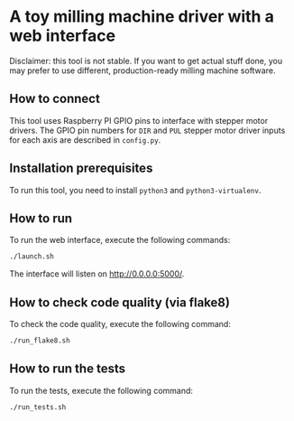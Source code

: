 # A toy milling machine driver with a web interface
Disclaimer: this tool is not stable. If you want to get actual stuff done,
you may prefer to use different, production-ready milling machine software.

## How to connect
This tool uses Raspberry PI GPIO pins to interface with stepper motor drivers.
The GPIO pin numbers for `DIR` and `PUL` stepper motor driver inputs for each
axis are described in `config.py`.

## Installation prerequisites
To run this tool, you need to install `python3` and `python3-virtualenv`.

## How to run
To run the web interface, execute the following commands:

```bash
./launch.sh
```

The interface will listen on http://0.0.0.0:5000/.

## How to check code quality (via flake8)
To check the code quality, execute the following command:

```bash
./run_flake8.sh
```

## How to run the tests
To run the tests, execute the following command:

```bash
./run_tests.sh
```
